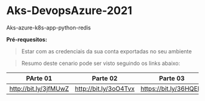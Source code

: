 # Aks-DevopsAzure-2021
Aks-azure-k8s-app-python-redis

__Pré-requesitos:__
> Estar com as credenciais da sua conta exportadas no seu ambiente

> Resumo deste cenario pode ser visto seguindo os links abaixo:

PArte 01 | Parte 02 | Parte 03
------------ | ------------- | -------------
 http://bit.ly/3jfMUwZ | http://bit.ly/3oO4Tvx | https://bit.ly/36HQElT
